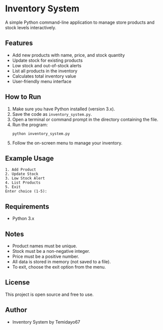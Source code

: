 # Inventory System

A simple Python command-line application to manage store products and stock levels interactively.

## Features
- Add new products with name, price, and stock quantity
- Update stock for existing products
- Low stock and out-of-stock alerts
- List all products in the inventory
- Calculates total inventory value
- User-friendly menu interface

## How to Run
1. Make sure you have Python installed (version 3.x).
2. Save the code as `inventory_system.py`.
3. Open a terminal or command prompt in the directory containing the file.
4. Run the program:
   ```
   python inventory_system.py
   ```
5. Follow the on-screen menu to manage your inventory.

## Example Usage
```
1. Add Product
2. Update Stock
3. Low Stock Alert
4. List Products
5. Exit
Enter choice (1-5):
```

## Requirements
- Python 3.x

## Notes
- Product names must be unique.
- Stock must be a non-negative integer.
- Price must be a positive number.
- All data is stored in memory (not saved to a file).
- To exit, choose the exit option from the menu.

## License
This project is open source and free to use.

## Author
- Inventory System by Temidayo67

